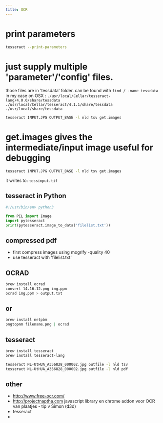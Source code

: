 ```yaml
---
title: OCR
---
```


# print parameters
```bash
tesseract --print-parameters
```

#  just supply multiple 'parameter'/'config' files.
those files are in 'tessdata' folder. can be found with `find / -name tessdata`
in my case on OSX : 
`./usr/local/Cellar/tesseract-lang/4.0.0/share/tessdata`
`./usr/local/Cellar/tesseract/4.1.1/share/tessdata`
`./usr/local/share/tessdata`

```bash 
tesseract INPUT.JPG OUTPUT_BASE -l nld tsv get.images
```

# get.images gives the intermediate/input image useful for debugging
```bash 
tesseract INPUT.JPG OUTPUT_BASE -l nld tsv get.images
```
it writes to: `tessinput.tif`
 
## tesseract in Python
```python
#!/usr/bin/env python3

from PIL import Image
import pytesseract
print(pytesseract.image_to_data('filelist.txt'))
```

## compressed pdf
* first compress images using mogrify -quality 40
* use tesseract with 'filelist.txt'

## OCRAD
```bash
brew install ocrad
convert 14.16.12.png img.ppm
ocrad img.ppm > output.txt
```

## or 
```bash
brew install netpbm
pngtopnm filename.png | ocrad
```

## tesseract
```bash
brew install tesseract
brew install tesseract-lang

tesseract NL-UtHUA_A356828_000002.jpg outfile -l nld tsv
tesseract NL-UtHUA_A356828_000002.jpg outfile -l nld pdf
```

## other
* http://www.free-ocr.com/
* http://projectnaptha.com javascript library en chrome addon voor OCR van plaatjes - tip v Simon (d3d)
* tesseract
* 
